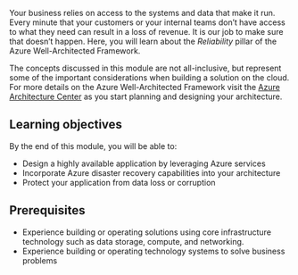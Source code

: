 Your business relies on access to the systems and data that make it run. Every minute that your customers or your internal teams don’t have access to what they need can result in a loss of revenue. It is our job to make sure that doesn’t happen. Here, you will learn about the *Reliability* pillar of the Azure Well-Architected Framework.

The concepts discussed in this module are not all-inclusive, but represent some of the important considerations when building a solution on the cloud. For more details on the Azure Well-Architected Framework visit the [Azure Architecture Center](https://docs.microsoft.com/azure/architecture/framework?azure-portal=true) as you start planning and designing your architecture.

## Learning objectives

By the end of this module, you will be able to:

- Design a highly available application by leveraging Azure services
- Incorporate Azure disaster recovery capabilities into your architecture
- Protect your application from data loss or corruption

## Prerequisites

- Experience building or operating solutions using core infrastructure technology such as data storage, compute, and networking.
- Experience building or operating technology systems to solve business problems

